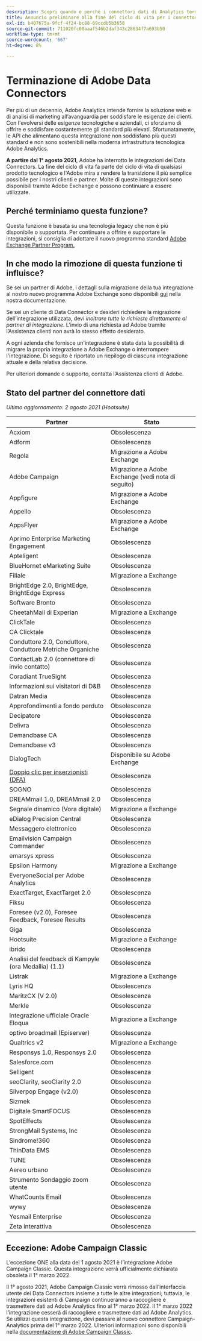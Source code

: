 ```yaml
---
description: Scopri quando e perché i connettori dati di Analytics termineranno.
title: Annuncio preliminare alla fine del ciclo di vita per i connettori dati di Analytics
exl-id: b407675a-9fcf-4f24-bc88-69ccdb5b3658
source-git-commit: 711020fc00aaaf546b2daf343c28634f7a693b50
workflow-type: tm+mt
source-wordcount: '667'
ht-degree: 8%

---
```


# Terminazione di Adobe Data Connectors

Per più di un decennio, Adobe Analytics intende fornire la soluzione web e di analisi di marketing all’avanguardia per soddisfare le esigenze dei clienti. Con l&#39;evolversi delle esigenze tecnologiche e aziendali, ci sforziamo di offrire e soddisfare costantemente gli standard più elevati.  Sfortunatamente, le API che alimentano questa integrazione non soddisfano più questi standard e non sono sostenibili nella moderna infrastruttura tecnologica Adobe Analytics.

**A partire dal 1° agosto 2021**, Adobe ha interrotto le integrazioni dei Data Connectors. La fine del ciclo di vita fa parte del ciclo di vita di qualsiasi prodotto tecnologico e l&#39;Adobe mira a rendere la transizione il più semplice possibile per i nostri clienti e partner. Molte di queste integrazioni sono disponibili tramite Adobe Exchange e possono continuare a essere utilizzate.

## Perché terminiamo questa funzione?

Questa funzione è basata su una tecnologia legacy che non è più disponibile o supportata. Per continuare a offrire e supportare le integrazioni, si consiglia di adottare il nuovo programma standard [Adobe Exchange Partner Program.](https://partners.adobe.com/exchangeprogram/experiencecloud)

## In che modo la rimozione di questa funzione ti influisce?

Se sei un partner di Adobe, i dettagli sulla migrazione della tua integrazione al nostro nuovo programma Adobe Exchange sono disponibili [qui](https://adobeexchangeec.zendesk.com/hc/en-us/articles/360003867071-Adobe-Analytics-Integration-Tools) nella nostra documentazione.

Se sei un cliente di Data Connector e desideri richiedere la migrazione dell’integrazione utilizzata, devi *inoltrare tutte le richieste direttamente al partner di integrazione*. L’invio di una richiesta ad Adobe tramite l’Assistenza clienti non avrà lo stesso effetto desiderato.

A ogni azienda che fornisce un&#39;integrazione è stata data la possibilità di migrare la propria integrazione a Adobe Exchange o interrompere l&#39;integrazione. Di seguito è riportato un riepilogo di ciascuna integrazione attuale e della relativa decisione.

Per ulteriori domande o supporto, contatta l’Assistenza clienti di Adobe.

## Stato del partner del connettore dati

*Ultimo aggiornamento: 2 agosto 2021 (Hootsuite)*

| Partner | Stato |
| --- | --- |
| Acxiom | Obsolescenza |
| Adform | Obsolescenza |
| Regola | Migrazione a Adobe Exchange |
| Adobe Campaign | Migrazione a Adobe Exchange (vedi nota di seguito) |
| Appfigure | Migrazione a Adobe Exchange |
| Appello | Obsolescenza |
| AppsFlyer | Migrazione a Adobe Exchange |
| Aprimo Enterprise Marketing Engagement | Obsolescenza |
| Apteligent | Obsolescenza |
| BlueHornet eMarketing Suite | Obsolescenza |
| Filiale | Migrazione a Exchange |
| BrightEdge 2.0, BrightEdge, BrightEdge Express | Obsolescenza |
| Software Bronto | Obsolescenza |
| CheetahMail di Experian | Migrazione a Exchange |
| ClickTale | Obsolescenza |
| CA Clicktale | Obsolescenza |
| Conduttore 2.0, Conduttore, Conduttore Metriche Organiche | Obsolescenza |
| ContactLab 2.0 (connettore di invio contatto) | Obsolescenza |
| Coradiant TrueSight | Obsolescenza |
| Informazioni sui visitatori di D&amp;B | Obsolescenza |
| Datran Media | Obsolescenza |
| Approfondimenti a fondo perduto | Obsolescenza |
| Decipatore | Obsolescenza |
| Delivra | Obsolescenza |
| Demandbase CA | Obsolescenza |
| Demandbase v3 | Obsolescenza |
| DialogTech | Disponibile su Adobe Exchange |
| [Doppio clic per inserzionisti (DFA)](/help/import/data-connectors/dfa-data-connector-analytics/dfa-eol.md) | Obsolescenza |
| SOGNO | Obsolescenza |
| DREAMmail 1.0, DREAMmail 2.0 | Obsolescenza |
| Segnale dinamico (Vora digitale) | Migrazione a Exchange |
| eDialog Precision Central | Obsolescenza |
| Messaggero elettronico | Obsolescenza |
| Emailvision Campaign Commander | Obsolescenza |
| emarsys xpress | Obsolescenza |
| Epsilon Harmony | Migrazione a Exchange |
| EveryoneSocial per Adobe Analytics | Obsolescenza |
| ExactTarget, ExactTarget 2.0 | Obsolescenza |
| Fiksu | Obsolescenza |
| Foresee (v2.0), Foresee Feedback, Foresee Results | Obsolescenza |
| Giga | Obsolescenza |
| Hootsuite | Migrazione a Exchange |
| ibrido | Obsolescenza |
| Analisi del feedback di Kampyle (ora Medallia) (1.1) | Obsolescenza |
| Listrak | Migrazione a Exchange |
| Lyris HQ | Obsolescenza |
| MaritzCX (V 2.0) | Obsolescenza |
| Merkle | Obsolescenza |
| Integrazione ufficiale Oracle Eloqua | Migrazione a Exchange |
| optivo broadmail (Episerver) | Obsolescenza |
| Qualtrics v2 | Migrazione a Exchange |
| Responsys 1.0, Responsys 2.0 | Obsolescenza |
| Salesforce.com | Obsolescenza |
| Selligent | Obsolescenza |
| seoClarity, seoClarity 2.0 | Obsolescenza |
| Silverpop Engage (v2.0) | Obsolescenza |
| Sizmek | Obsolescenza |
| Digitale SmartFOCUS | Obsolescenza |
| SpotEffects | Obsolescenza |
| StrongMail Systems, Inc | Obsolescenza |
| Sindrome!360 | Obsolescenza |
| ThinData EMS | Obsolescenza |
| TUNE | Obsolescenza |
| Aereo urbano | Obsolescenza |
| Strumento Sondaggio zoom utente | Obsolescenza |
| WhatCounts Email | Obsolescenza |
| wywy | Obsolescenza |
| Yesmail Enterprise | Obsolescenza |
| Zeta interattiva | Obsolescenza |

## Eccezione: Adobe Campaign Classic

L’eccezione ONE alla data del 1 agosto 2021 è l’integrazione Adobe Campaign Classic. Questa integrazione verrà ufficialmente dichiarata obsoleta il 1° marzo 2022.

Il 1° agosto 2021, Adobe Campaign Classic verrà rimosso dall’interfaccia utente dei Data Connectors insieme a tutte le altre integrazioni; tuttavia, le integrazioni esistenti di Campaign continueranno a raccogliere e trasmettere dati ad Adobe Analytics fino al 1° marzo 2022. Il 1° marzo 2022 l’integrazione cesserà di raccogliere e trasmettere dati ad Adobe Analytics. Se utilizzi questa integrazione, devi passare al nuovo connettore Campaign-Analytics prima del 1° marzo 2022. Ulteriori informazioni sono disponibili nella [documentazione di Adobe Campaign Classic](https://experienceleague.adobe.com/docs/campaign-classic/using/release-notes/aa-connector-migration.html).